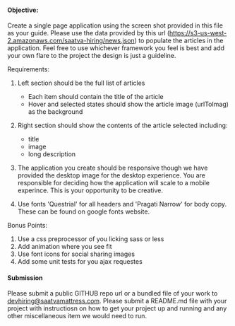 #### Objective: 
Create a single page application using the screen shot provided in this file as your guide. Please use the data provided by this url (https://s3-us-west-2.amazonaws.com/saatva-hiring/news.json) to populate the articles in the application. Feel free to use whichever framework you feel is best and add your own flare to the project the design is just a guideline.

Requirements: 
1. Left section should be the full list of articles
   - Each item should contain the title of the article 
   - Hover and selected states should show the article image (urlToImag) as the background

2. Right section should show the contents of the article selected including:
   - title
   - image
   - long description 

3. The application you create should be responsive though we have provided the desktop image for the desktop experience. You are responsible for deciding how the application will scale to a mobile experince. This is your opportunity to be creative.

4. Use fonts 'Questrial' for all headers and 'Pragati Narrow' for body copy. These can be found on google fonts website.


Bonus Points:
1. Use a css preprocessor of you licking sass or less
2. Add animation where you see fit
3. Use font icons for social sharing images
4. Add some unit tests for you ajax requestes

#### Submission

Please submit a public GITHUB repo url or a bundled file of your work to devhiring@saatvamattress.com.
Please submit a README.md file with your project with instructiosn on how to get your project up and running and any other miscellaneous item we would need to run.